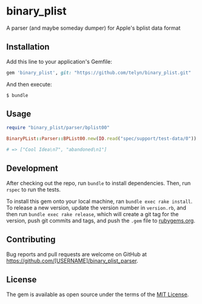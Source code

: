 # binary_plist

A parser (and maybe someday dumper) for Apple's bplist data format

## Installation

Add this line to your application's Gemfile:

```ruby
gem 'binary_plist', git: "https://github.com/telyn/binary_plist.git"
```

And then execute:

    $ bundle

## Usage


```ruby
require "binary_plist/parser/bplist00"

BinaryPList::Parser::BPList00.new(IO.read("spec/support/test-data/0")).parse

# => ["Cool Idea\n7", "abandoned\n1"]  
```

## Development

After checking out the repo, run `bundle` to install dependencies. Then, run
`rspec` to run the tests.

To install this gem onto your local machine, ran `bundle exec rake install`. To release a new version, update the version number in `version.rb`, and then run `bundle exec rake release`, which will create a git tag for the version, push git commits and tags, and push the `.gem` file to [rubygems.org](https://rubygems.org).

## Contributing

Bug reports and pull requests are welcome on GitHub at https://github.com/[USERNAME]/binary_plist_parser.

## License

The gem is available as open source under the terms of the [MIT License](https://opensource.org/licenses/MIT).
